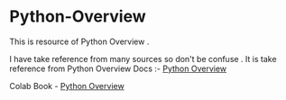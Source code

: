 # Python-Overview
This is resource of Python Overview . 

I have take reference from many sources so don't be confuse . It is take reference from Python Overview Docs :-  [Python Overview](https://docs.google.com/document/d/1DOxaKBhNxhOStczQKTaXFzChpO3d0OpFxV2FbxbxV3g/edit?usp=sharing)

Colab Book - [Python Overview](https://drive.google.com/drive/folders/1ZthAl26azn1W9F6vqbtnCjfUr3pm0TiY?usp=drive_link)
